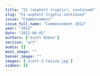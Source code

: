 ```yaml
---
title: "51 (asphalt tryptic), continued"
slug: "51-asphalt-tryptic-continued"
issue: "Commencement"
issue_full_name: "Commencement 2012"
year: "2012"
date: "2012-06-01"
authors: ['Scott Roben']
section: "art"
audio: []
main_image: ""
banner_image: ""
images: ['scott-3-resize.jpg']
videos: []
---
```

